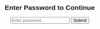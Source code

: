<!DOCTYPE html>
<html>
<head>
  <title>Protected Page</title>
  <meta charset="UTF-8">
  <style>
    body { font-family: Arial, sans-serif; text-align: center; margin-top: 100px; }
    #content { display: none; }
  </style>
</head>
<body>
  <h2>Enter Password to Continue</h2>
  <input type="password" id="password" placeholder="Enter password">
  <button onclick="checkPassword()">Submit</button>

  <div id="content">
    <h1>🎉 Welcome!</h1>
    <p>This is your protected content.</p>
  </div>

  <script>
    function checkPassword() {
      const correctPassword = "mypassword"; // change this
      const input = document.getElementById("password").value;
      if (input === correctPassword) {
        document.getElementById("content").style.display = "block";
      } else {
        alert("Wrong password!");
      }
    }
  </script>
</body>
</html>
